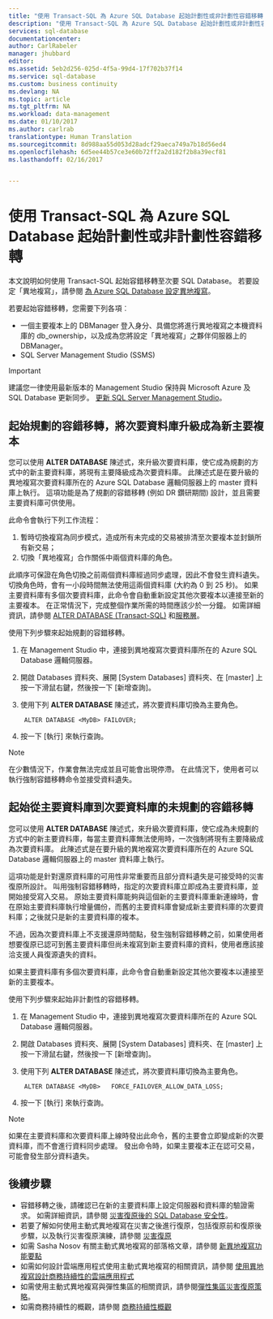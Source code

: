 ```yaml
---
title: "使用 Transact-SQL 為 Azure SQL Database 起始計劃性或非計劃性容錯移轉 | Microsoft Docs"
description: "使用 Transact-SQL 為 Azure SQL Database 起始計劃性或非計劃性容錯移轉"
services: sql-database
documentationcenter: 
author: CarlRabeler
manager: jhubbard
editor: 
ms.assetid: 5eb2d256-025d-4f5a-99d4-17f702b37f14
ms.service: sql-database
ms.custom: business continuity
ms.devlang: NA
ms.topic: article
ms.tgt_pltfrm: NA
ms.workload: data-management
ms.date: 01/10/2017
ms.author: carlrab
translationtype: Human Translation
ms.sourcegitcommit: 8d988aa55d053d28adcf29aeca749a7b18d56ed4
ms.openlocfilehash: 6d5ee44b57ce3e60b72ff2a2d182f2b8a39ecf81
ms.lasthandoff: 02/16/2017


---
```

# <a name="initiate-a-planned-or-unplanned-failover-for-azure-sql-database-with-transact-sql"></a>使用 Transact-SQL 為 Azure SQL Database 起始計劃性或非計劃性容錯移轉

本文說明如何使用 Transact-SQL 起始容錯移轉至次要 SQL Database。 若要設定「異地複寫」，請參閱 [為 Azure SQL Database 設定異地複寫](sql-database-geo-replication-transact-sql.md)。

若要起始容錯移轉，您需要下列各項︰

* 一個主要複本上的 DBManager 登入身分、具備您將進行異地複寫之本機資料庫的 db_ownership，以及成為您將設定「異地複寫」之夥伴伺服器上的 DBManager。
* SQL Server Management Studio (SSMS)

> [!IMPORTANT]
> 建議您一律使用最新版本的 Management Studio 保持與 Microsoft Azure 及 SQL Database 更新同步。 [更新 SQL Server Management Studio](https://msdn.microsoft.com/library/mt238290.aspx)。
> 
> 

## <a name="initiate-a-planned-failover-promoting-a-secondary-database-to-become-the-new-primary"></a>起始規劃的容錯移轉，將次要資料庫升級成為新主要複本
您可以使用 **ALTER DATABASE** 陳述式，來升級次要資料庫，使它成為規劃的方式中的新主要資料庫，將現有主要降級成為次要資料庫。 此陳述式是在要升級的異地複寫次要資料庫所在的 Azure SQL Database 邏輯伺服器上的 master 資料庫上執行。 這項功能是為了規劃的容錯移轉 (例如 DR 鑽研期間) 設計，並且需要主要資料庫可供使用。

此命令會執行下列工作流程：

1. 暫時切換複寫為同步模式，造成所有未完成的交易被排清至次要複本並封鎖所有新交易；
2. 切換「異地複寫」合作關係中兩個資料庫的角色。  

此順序可保證在角色切換之前兩個資料庫經過同步處理，因此不會發生資料遺失。 切換角色時，會有一小段時間無法使用這兩個資料庫 (大約為 0 到 25 秒)。 如果主要資料庫有多個次要資料庫，此命令會自動重新設定其他次要複本以連接至新的主要複本。  在正常情況下，完成整個作業所需的時間應該少於一分鐘。 如需詳細資訊，請參閱 [ALTER DATABASE (Transact-SQL)](https://msdn.microsoft.com/library/mt574871.aspx) 和[服務層](sql-database-service-tiers.md)。

使用下列步驟來起始規劃的容錯移轉。

1. 在 Management Studio 中，連接到異地複寫次要資料庫所在的 Azure SQL Database 邏輯伺服器。
2. 開啟 Databases 資料夾、展開 [System Databases] 資料夾、在 [master] 上按一下滑鼠右鍵，然後按一下 [新增查詢]。
3. 使用下列 **ALTER DATABASE** 陳述式，將次要資料庫切換為主要角色。
   
        ALTER DATABASE <MyDB> FAILOVER;
4. 按一下 [執行]  來執行查詢。

> [!NOTE]
> 在少數情況下，作業會無法完成並且可能會出現停滯。 在此情況下，使用者可以執行強制容錯移轉命令並接受資料遺失。
> 
> 

## <a name="initiate-an-unplanned-failover-from-the-primary-database-to-the-secondary-database"></a>起始從主要資料庫到次要資料庫的未規劃的容錯移轉
您可以使用 **ALTER DATABASE** 陳述式，來升級次要資料庫，使它成為未規劃的方式中的新主要資料庫，每當主要資料庫無法使用時，一次強制將現有主要降級成為次要資料庫。 此陳述式是在要升級的異地複寫次要資料庫所在的 Azure SQL Database 邏輯伺服器上的 master 資料庫上執行。

這項功能是針對還原資料庫的可用性非常重要而且部分資料遺失是可接受時的災害復原所設計。 叫用強制容錯移轉時，指定的次要資料庫立即成為主要資料庫，並開始接受寫入交易。 原始主要資料庫能夠與這個新的主要資料庫重新連線時，會在原始主要資料庫執行增量備份，而舊的主要資料庫會變成新主要資料庫的次要資料庫；之後就只是新的主要資料庫的複本。

不過，因為次要資料庫上不支援還原時間點，發生強制容錯移轉之前，如果使用者想要復原已認可到舊主要資料庫但尚未複寫到新主要資料庫的資料，使用者應該接洽支援人員復源遺失的資料。

如果主要資料庫有多個次要資料庫，此命令會自動重新設定其他次要複本以連接至新的主要複本。

使用下列步驟來起始非計劃性的容錯移轉。

1. 在 Management Studio 中，連接到異地複寫次要資料庫所在的 Azure SQL Database 邏輯伺服器。
2. 開啟 Databases 資料夾、展開 [System Databases] 資料夾、在 [master] 上按一下滑鼠右鍵，然後按一下 [新增查詢]。
3. 使用下列 **ALTER DATABASE** 陳述式，將次要資料庫切換為主要角色。
   
        ALTER DATABASE <MyDB>   FORCE_FAILOVER_ALLOW_DATA_LOSS;
4. 按一下 [執行]  來執行查詢。

> [!NOTE]
> 如果在主要資料庫和次要資料庫上線時發出此命令，舊的主要會立即變成新的次要資料庫，而不會進行資料同步處理。 發出命令時，如果主要複本正在認可交易，可能會發生部分資料遺失。
> 
> 

## <a name="next-steps"></a>後續步驟
* 容錯移轉之後，請確認已在新的主要資料庫上設定伺服器和資料庫的驗證需求。 如需詳細資訊，請參閱 [災害復原後的 SQL Database 安全性](sql-database-geo-replication-security-config.md)。
* 若要了解如何使用主動式異地複寫在災害之後進行復原，包括復原前和復原後步驟，以及執行災害復原演練，請參閱 [災害復原](sql-database-disaster-recovery.md)
* 如需 Sasha Nosov 有關主動式異地複寫的部落格文章，請參閱 [新異地複寫功能要點](https://azure.microsoft.com/blog/spotlight-on-new-capabilities-of-azure-sql-database-geo-replication/)
* 如需如何設計雲端應用程式使用主動式異地複寫的相關資訊，請參閱 [使用異地複寫設計商務持續性的雲端應用程式](sql-database-designing-cloud-solutions-for-disaster-recovery.md)
* 如需使用主動式異地複寫與彈性集區的相關資訊，請參閱[彈性集區災害復原策略](sql-database-disaster-recovery-strategies-for-applications-with-elastic-pool.md)。
* 如需商務持續性的概觀，請參閱 [商務持續性概觀](sql-database-business-continuity.md)


